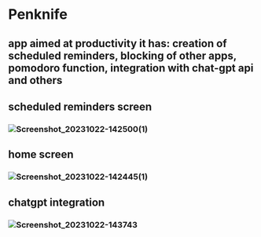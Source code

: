 # Penknife
## app aimed at productivity it has: creation of scheduled reminders, blocking of other apps, pomodoro function, integration with chat-gpt api and others
## scheduled reminders screen
### ![Screenshot_20231022-142500(1)](https://github.com/Miguel-Dias-112/Penknife/assets/39662727/fdc9dcd8-a4a8-4a68-b849-e1691a67886d)
## home screen
### ![Screenshot_20231022-142445(1)](https://github.com/Miguel-Dias-112/Penknife/assets/39662727/f5343261-7dd7-4ed8-86ea-def48b8bd08f)
## chatgpt integration 
### ![Screenshot_20231022-143743](https://github.com/Miguel-Dias-112/Penknife/assets/39662727/5c8abf00-e927-4683-a338-afbb0ada5073)
